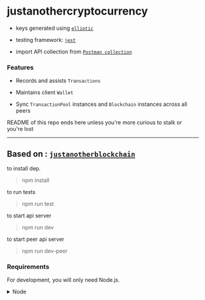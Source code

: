 # justanothercryptocurrency

-   keys generated using [`elliptic`](https://github.com/indutny/elliptic)

-   testing framework: [`jest`](https://www.npmjs.com/package/jest)

-   import API collection from [`Postman collection`](https://www.getpostman.com/collections/762639b43411e76d2e67)

### Features

-   Records and assists `Transactions`

-   Maintains client `Wallet`

-   Sync `TransactionPool` instances and `Blockchain` instances across all peers

README of this repo ends here unless you're more curious to stalk or you're lost

---

## Based on : [`justanotherblockchain`](https://github.com/vedant11/justanotherblockchain)

to install dep.

> npm install

to run tests

> npm run test

to start api server

> npm run dev

to start peer api server

> npm run dev-peer

### Requirements

For development, you will only need Node.js.

<details>
    <summary>
    Node
    </summary>
    <br>
    
-   #### Node installation on Windows

    Just go on [official Node.js website](https://nodejs.org/) and download the installer.
    Also, be sure to have `git` available in your PATH, `npm` might need it (You can find git [here](https://git-scm.com/)).

-   #### Node installation on Ubuntu

    You can install nodejs and npm easily with apt install, just run the following commands.

        $ sudo apt install nodejs
        $ sudo apt install npm

-   #### Other Operating Systems
    You can find more information about the installation on the [official Node.js website](https://nodejs.org/) and the [official NPM website](https://npmjs.org/).

If the installation was successful, you should be able to run the following command.

    $ node --version
    v8.11.3

    $ npm --version
    6.1.0

If you need to update `npm`, you can make it using `npm`! Cool right? After running the following command, just open again the command line and be happy.

    $ npm install npm -g

---

### Install

    $ git clone https://github.com/vedant11/justanotherblockchain.git
    $ cd justanotherblockchain
    $ npm install

### Configure app

-   blockchain logic config [`./blockchain_logic/config.js`](https://github.com/vedant11/justanotherblockchain/blob/master/blockchain_logic/config.js)

-   api constants config [`./api/api_config.js`](https://github.com/vedant11/justanotherblockchain/blob/master/api/api_config.js)

</details>
